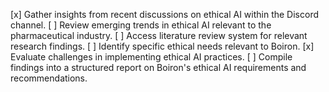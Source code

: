 [x] Gather insights from recent discussions on ethical AI within the Discord channel.
[ ] Review emerging trends in ethical AI relevant to the pharmaceutical industry.
[ ] Access literature review system for relevant research findings.
[ ] Identify specific ethical needs relevant to Boiron.
[x] Evaluate challenges in implementing ethical AI practices.
[ ] Compile findings into a structured report on Boiron's ethical AI requirements and recommendations.